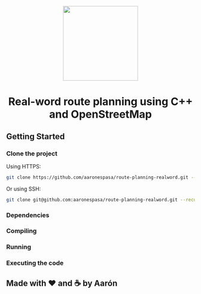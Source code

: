 <p align="center">
  <img width=200px src="https://upload.wikimedia.org/wikipedia/commons/thumb/b/b0/Openstreetmap_logo.svg/1200px-Openstreetmap_logo.svg.png">
</p>

<h1 align="center">Real-word route planning using C++ and OpenStreetMap </h1>

## Getting Started
### Clone the project
Using HTTPS:
```bash
git clone https://github.com/aaronespasa/route-planning-realword.git --recurse-submodules
```
Or using SSH:
```bash
git clone git@github.com:aaronespasa/route-planning-realword.git --recurse-submodules
```

### Dependencies

### Compiling

### Running

### Executing the code



## Made with ❤️ and ☕️ by Aarón
